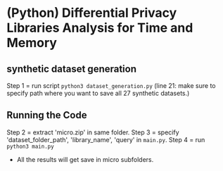 
# (Python) Differential Privacy Libraries Analysis for Time and Memory

## synthetic dataset generation

Step 1 = run script `python3 dataset_generation.py`
(line 21: make sure to specify path where you want to save all 27 synthetic datasets.)

## Running the Code

Step 2 = extract 'micro.zip' in same folder.
Step 3 = specify 'dataset_folder_path', 'library_name', 'query' in `main.py`.
Step 4 = run `python3 main.py`

- All the results will get save in micro subfolders.


 
